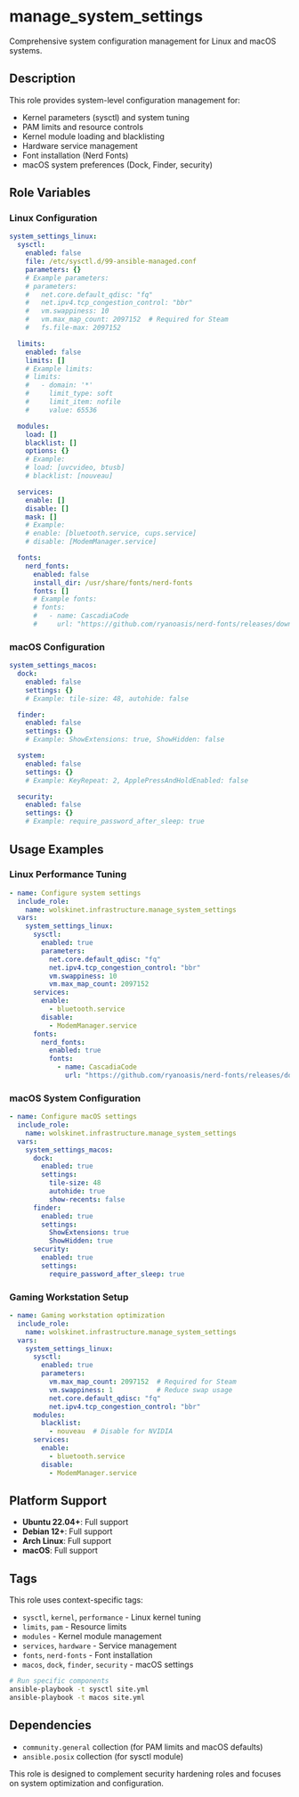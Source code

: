 # manage_system_settings

Comprehensive system configuration management for Linux and macOS systems.

## Description

This role provides system-level configuration management for:
- Kernel parameters (sysctl) and system tuning
- PAM limits and resource controls
- Kernel module loading and blacklisting
- Hardware service management
- Font installation (Nerd Fonts)
- macOS system preferences (Dock, Finder, security)

## Role Variables

### Linux Configuration

```yaml
system_settings_linux:
  sysctl:
    enabled: false
    file: /etc/sysctl.d/99-ansible-managed.conf
    parameters: {}
    # Example parameters:
    # parameters:
    #   net.core.default_qdisc: "fq"
    #   net.ipv4.tcp_congestion_control: "bbr"
    #   vm.swappiness: 10
    #   vm.max_map_count: 2097152  # Required for Steam
    #   fs.file-max: 2097152

  limits:
    enabled: false
    limits: []
    # Example limits:
    # limits:
    #   - domain: '*'
    #     limit_type: soft
    #     limit_item: nofile
    #     value: 65536

  modules:
    load: []
    blacklist: []
    options: {}
    # Example:
    # load: [uvcvideo, btusb]
    # blacklist: [nouveau]

  services:
    enable: []
    disable: []
    mask: []
    # Example:
    # enable: [bluetooth.service, cups.service]
    # disable: [ModemManager.service]

  fonts:
    nerd_fonts:
      enabled: false
      install_dir: /usr/share/fonts/nerd-fonts
      fonts: []
      # Example fonts:
      # fonts:
      #   - name: CascadiaCode
      #     url: "https://github.com/ryanoasis/nerd-fonts/releases/download/v3.4.0/CascadiaCode.zip"
```

### macOS Configuration

```yaml
system_settings_macos:
  dock:
    enabled: false
    settings: {}
    # Example: tile-size: 48, autohide: false

  finder:
    enabled: false
    settings: {}
    # Example: ShowExtensions: true, ShowHidden: false

  system:
    enabled: false
    settings: {}
    # Example: KeyRepeat: 2, ApplePressAndHoldEnabled: false

  security:
    enabled: false
    settings: {}
    # Example: require_password_after_sleep: true
```

## Usage Examples

### Linux Performance Tuning

```yaml
- name: Configure system settings
  include_role:
    name: wolskinet.infrastructure.manage_system_settings
  vars:
    system_settings_linux:
      sysctl:
        enabled: true
        parameters:
          net.core.default_qdisc: "fq"
          net.ipv4.tcp_congestion_control: "bbr"
          vm.swappiness: 10
          vm.max_map_count: 2097152
      services:
        enable:
          - bluetooth.service
        disable:
          - ModemManager.service
      fonts:
        nerd_fonts:
          enabled: true
          fonts:
            - name: CascadiaCode
              url: "https://github.com/ryanoasis/nerd-fonts/releases/download/v3.4.0/CascadiaCode.zip"
```

### macOS System Configuration

```yaml
- name: Configure macOS settings
  include_role:
    name: wolskinet.infrastructure.manage_system_settings
  vars:
    system_settings_macos:
      dock:
        enabled: true
        settings:
          tile-size: 48
          autohide: true
          show-recents: false
      finder:
        enabled: true
        settings:
          ShowExtensions: true
          ShowHidden: true
      security:
        enabled: true
        settings:
          require_password_after_sleep: true
```

### Gaming Workstation Setup

```yaml
- name: Gaming workstation optimization
  include_role:
    name: wolskinet.infrastructure.manage_system_settings
  vars:
    system_settings_linux:
      sysctl:
        enabled: true
        parameters:
          vm.max_map_count: 2097152  # Required for Steam
          vm.swappiness: 1           # Reduce swap usage
          net.core.default_qdisc: "fq"
          net.ipv4.tcp_congestion_control: "bbr"
      modules:
        blacklist:
          - nouveau  # Disable for NVIDIA
      services:
        enable:
          - bluetooth.service
        disable:
          - ModemManager.service
```

## Platform Support

- **Ubuntu 22.04+**: Full support
- **Debian 12+**: Full support
- **Arch Linux**: Full support
- **macOS**: Full support

## Tags

This role uses context-specific tags:
- `sysctl`, `kernel`, `performance` - Linux kernel tuning
- `limits`, `pam` - Resource limits
- `modules` - Kernel module management
- `services`, `hardware` - Service management
- `fonts`, `nerd-fonts` - Font installation
- `macos`, `dock`, `finder`, `security` - macOS settings

```bash
# Run specific components
ansible-playbook -t sysctl site.yml
ansible-playbook -t macos site.yml
```

## Dependencies

- `community.general` collection (for PAM limits and macOS defaults)
- `ansible.posix` collection (for sysctl module)

This role is designed to complement security hardening roles and focuses on system optimization and configuration.
